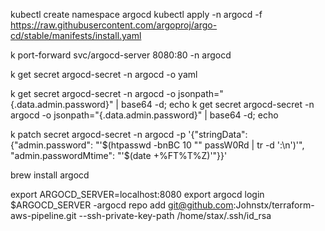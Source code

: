 kubectl create namespace argocd
kubectl apply -n argocd -f https://raw.githubusercontent.com/argoproj/argo-cd/stable/manifests/install.yaml

k port-forward svc/argocd-server 8080:80 -n argocd

k get secret argocd-secret -n argocd -o yaml

k get secret argocd-secret -n argocd -o jsonpath="{.data.admin.password}" | base64 -d; echo
k get secret argocd-secret -n argocd -o jsonpath="{.data.admin.password}" | base64 -d; echo

k patch secret argocd-secret -n argocd -p '{"stringData": {"admin.password": "'$(htpasswd -bnBC 10 "" passW0Rd | tr -d ':\n')'", "admin.passwordMtime": "'$(date +%FT%T%Z)'"}}'

brew install argocd

export ARGOCD_SERVER=localhost:8080
export
argocd login $ARGOCD_SERVER -argocd repo add git@github.com:Johnstx/terraform-aws-pipeline.git --ssh-private-key-path /home/stax/.ssh/id_rsa


